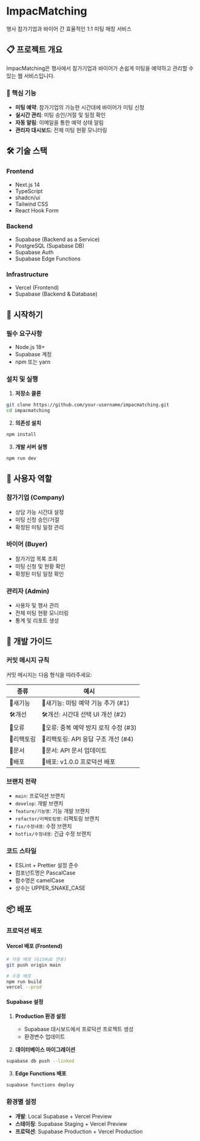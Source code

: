 # ImpacMatching

행사 참가기업과 바이어 간 효율적인 1:1 미팅 매칭 서비스

## 📋 프로젝트 개요

ImpacMatching은 행사에서 참가기업과 바이어가 손쉽게 미팅을 예약하고 관리할 수 있는 웹 서비스입니다.

### 🎯 핵심 기능

- **미팅 예약**: 참가기업의 가능한 시간대에 바이어가 미팅 신청
- **실시간 관리**: 미팅 승인/거절 및 일정 확인
- **자동 알림**: 이메일을 통한 예약 상태 알림
- **관리자 대시보드**: 전체 미팅 현황 모니터링

## 🛠 기술 스택

### Frontend

- Next.js 14
- TypeScript
- shadcn/ui
- Tailwind CSS
- React Hook Form

### Backend

- Supabase (Backend as a Service)
- PostgreSQL (Supabase DB)
- Supabase Auth
- Supabase Edge Functions

### Infrastructure

- Vercel (Frontend)
- Supabase (Backend & Database)

## 🚀 시작하기

### 필수 요구사항

- Node.js 18+
- Supabase 계정
- npm 또는 yarn

### 설치 및 실행

1. **저장소 클론**

```bash
git clone https://github.com/your-username/impacmatching.git
cd impacmatching
```

2. **의존성 설치**

```bash
npm install
```

3. **개발 서버 실행**

```bash
npm run dev
```

## 👥 사용자 역할

### 참가기업 (Company)

- 상담 가능 시간대 설정
- 미팅 신청 승인/거절
- 확정된 미팅 일정 관리

### 바이어 (Buyer)

- 참가기업 목록 조회
- 미팅 신청 및 현황 확인
- 확정된 미팅 일정 확인

### 관리자 (Admin)

- 사용자 및 행사 관리
- 전체 미팅 현황 모니터링
- 통계 및 리포트 생성

## 🔧 개발 가이드

### 커밋 메시지 규칙

커밋 메시지는 다음 형식을 따라주세요:

| 종류       | 예시                                  |
| ---------- | ------------------------------------- |
| 🎁새기능   | 🎁새기능: 미팅 예약 기능 추가 (#1)    |
| 🛠개선     | 🛠개선: 시간대 선택 UI 개선 (#2)      |
| 🐛오류     | 🐛오류: 중복 예약 방지 로직 수정 (#3) |
| 🎨리팩토링 | 🎨리팩토링: API 응답 구조 개선 (#4)   |
| 📝문서     | 📝문서: API 문서 업데이트             |
| 🚀배포     | 🚀배포: v1.0.0 프로덕션 배포          |

### 브랜치 전략

- `main`: 프로덕션 브랜치
- `develop`: 개발 브랜치
- `feature/기능명`: 기능 개발 브랜치
- `refactor/리팩토링명`: 리팩토링 브랜치
- `fix/수정내용`: 수정 브랜치
- `hotfix/수정내용`: 긴급 수정 브랜치

### 코드 스타일

- ESLint + Prettier 설정 준수
- 컴포넌트명은 PascalCase
- 함수명은 camelCase
- 상수는 UPPER_SNAKE_CASE

## 📦 배포

### 프로덕션 배포

#### Vercel 배포 (Frontend)

```bash
# 자동 배포 (GitHub 연동)
git push origin main

# 수동 배포
npm run build
vercel --prod
```

#### Supabase 설정

1. **Production 환경 설정**
   - Supabase 대시보드에서 프로덕션 프로젝트 생성
   - 환경변수 업데이트

2. **데이터베이스 마이그레이션**

```bash
supabase db push --linked
```

3. **Edge Functions 배포**

```bash
supabase functions deploy
```

### 환경별 설정

- **개발**: Local Supabase + Vercel Preview
- **스테이징**: Supabase Staging + Vercel Preview
- **프로덕션**: Supabase Production + Vercel Production
